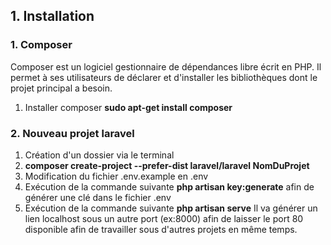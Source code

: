 ## 1. Installation

### 1. Composer
Composer est un logiciel gestionnaire de dépendances libre écrit en PHP. Il permet à ses utilisateurs de déclarer et d'installer les bibliothèques dont le projet principal a besoin.

1. Installer composer **sudo apt-get install composer**


### 2. Nouveau projet laravel

1. Création d'un dossier via le terminal
2. **composer create-project --prefer-dist laravel/laravel NomDuProjet**
3. Modification du fichier .env.example en .env
4. Exécution de la commande suivante **php artisan key:generate** afin de générer une clé dans le fichier .env
5. Exécution de la commande suivante **php artisan serve** Il va générer un lien localhost sous un autre port (ex:8000) afin de laisser le port 80 disponible afin de travailler sous d'autres projets en même temps.

